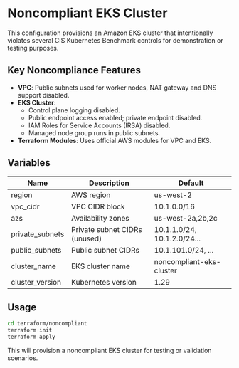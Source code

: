 # Noncompliant EKS Cluster

This configuration provisions an Amazon EKS cluster that intentionally violates several CIS Kubernetes Benchmark controls for demonstration or testing purposes.

## Key Noncompliance Features

- **VPC**: Public subnets used for worker nodes, NAT gateway and DNS support disabled.
- **EKS Cluster**:
  - Control plane logging disabled.
  - Public endpoint access enabled; private endpoint disabled.
  - IAM Roles for Service Accounts (IRSA) disabled.
  - Managed node group runs in public subnets.
- **Terraform Modules**: Uses official AWS modules for VPC and EKS.

## Variables

| Name             | Description                        | Default                       |
|------------------|------------------------------------|-------------------------------|
| region           | AWS region                         | us-west-2                     |
| vpc_cidr         | VPC CIDR block                     | 10.1.0.0/16                   |
| azs              | Availability zones                 | us-west-2a,2b,2c              |
| private_subnets  | Private subnet CIDRs (unused)      | 10.1.1.0/24, 10.1.2.0/24...   |
| public_subnets   | Public subnet CIDRs                | 10.1.101.0/24, ...            |
| cluster_name     | EKS cluster name                   | noncompliant-eks-cluster      |
| cluster_version  | Kubernetes version                 | 1.29                          |

## Usage

```sh
cd terraform/noncompliant
terraform init
terraform apply
```

This will provision a noncompliant EKS cluster for testing or validation scenarios.
